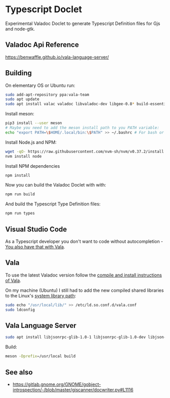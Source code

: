 # Typescript Doclet

Experimental Valadoc Doclet to generate Typescript Definition files for Gjs and node-gtk.

## Valadoc Api Reference

https://benwaffle.github.io/vala-language-server/

## Building

On elementary OS or Ubuntu run:

```bash
sudo add-apt-repository ppa:vala-team
sudo apt update
sudo apt install valac valadoc libvaladoc-dev libgee-0.8* build-essential python3 python3-pip python3-setuptools python3-wheel ninja-build
```

Install meson:

```bash
pip3 install --user meson
# Maybe you need to add the meson install path to you PATH variable:
echo "export PATH=\$HOME/.local/bin:\$PATH" >> ~/.bashrc # For bash or ~/.zshrc for ZSH
```

Install Node.js and NPM:

```bash
wget -qO- https://raw.githubusercontent.com/nvm-sh/nvm/v0.37.2/install.sh | bash
nvm install node
```

Install NPM dependencies

```bash
npm install
```

Now you can build the Valadoc Doclet with with:

```bash
npm run build
```

And build the Typescript Type Definition files:

```bash
npm run types
```

## Visual Studio Code

As a Typescript developer you don't want to code without autocompletion - [You also have that with Vala](https://wiki.gnome.org/Projects/Vala/Tools/VisualStudioCode).

## Vala

To use the latest Valadoc version follow the [compile and install instructions of Vala](https://gitlab.gnome.org/GNOME/vala).

On my machine (Ubuntu) I still had to add the new compiled shared libraries to the Linux's [system library path](https://blog.andrewbeacock.com/2007/10/how-to-add-shared-libraries-to-linuxs.html):

```bash
sudo echo "/usr/local/lib/" >> /etc/ld.so.conf.d/vala.conf
sudo ldconfig
```

## Vala Language Server

```bash
sudo apt install libjsonrpc-glib-1.0-1 libjsonrpc-glib-1.0-dev libjson-glib-1.0-0
```

Build:

```bash
meson -Dprefix=/usr/local build
```


## See also

* https://gitlab.gnome.org/GNOME/gobject-introspection/-/blob/master/giscanner/docwriter.py#L1116